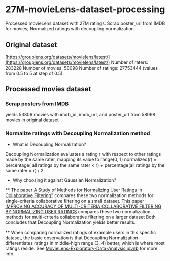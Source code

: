 # 27M-movieLens-dataset-processing
Processed movieLens dataset with 27M ratings. Scrap poster_url from IMDB for movies; Normalized ratings with decoupling normalization.

## Original dataset
[https://grouplens.org/datasets/movielens/latest/](https://grouplens.org/datasets/movielens/latest/)
Number of raters: 283228
Number of movies: 58098
Number of ratings: 27753444 (values from 0.5 to 5 at step of 0.5)

## Processed movies dataset

### Scrap posters from [IMDB](https://www.imdb.com/)
yields 53806 movies with imdb_id, imdb_url, and poster_url from 58098 movies in original dataset

### Normalize ratings with Decoupling Normalization method

* What is Decoupling Normalization?

Decoupling Normalization evaluates a rating r with respect to other ratings made by the same rater, mapping its value to range(0, 1)
normalized(r) = percentage( all ratings by the same rater < r) + percentage(all ratings by the same rater = r) / 2

* Why choosing it against Gaussian Normalization?

 ** The paper [A Study of Methods for Normalizing User Ratings in Collaborative Filtering"](https://www.cs.purdue.edu/homes/lsi/sigir04-cf-norm.pdf) compares these two normalization methods for single-criteria collaborative filtering on a small dataset.
    This paper [IMPROVING ACCURACY OF MULTI-CRITERIA COLLABORATIVE FILTERING BY NORMALIZING USER RATINGS](https://pdfs.semanticscholar.org/0a38/aa813f16540ba2eaa3eda3a08f7c3814e079.pdf) compares these two normalization methods for multi-criteria collaborative filtering on a larger dataset
    Both concludes that Decoupling Normalization yields better results.

 ** When comparing normalized ratings of example users in this specific dataset, the basic observation is that Decoupling Normalization differentiates ratings in middle-high range (3, 4) better, which is where most ratings reside. See [MovieLens-Exploratory-Data-Analysis.ipynb](./MovieLens-Exploratory-Data-Analysis.ipynb) for more info.
